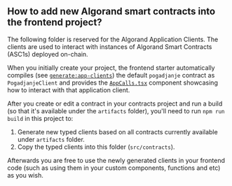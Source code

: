 ## How to add new Algorand smart contracts into the frontend project?

The following folder is reserved for the Algorand Application Clients. The clients are used to interact with instances of Algorand Smart Contracts (ASC1s) deployed on-chain.

When you initially create your project, the frontend starter automatically compiles (see [`generate:app-clients`](../../package.json)) the default `pogadjanje` contract as `PogadjanjeClient` and provides the [`AppCalls.tsx`](../components/AppCalls.tsx) component showcasing how to interact with that application client.

After you create or edit a contract in your contracts project and run a build (so that it's available under the `artifacts` folder), you'll need to run `npm run build` in this project to:

1. Generate new typed clients based on all contracts currently available under `artifacts` folder.
2. Copy the typed clients into this folder (`src/contracts`).

Afterwards you are free to use the newly generated clients in your frontend code (such as using them in your custom components, functions and etc) as you wish.
